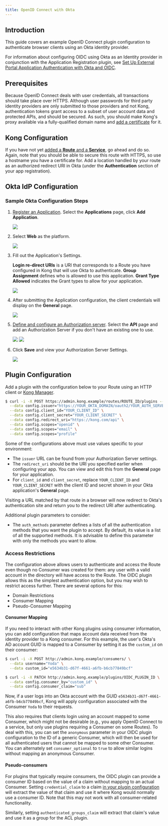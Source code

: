 ```yaml
---
title: OpenID Connect with Okta
---
```

## Introduction

This guide covers an example OpenID Connect plugin configuration to authenticate browser clients using an Okta identity provider.

For information about configuring OIDC using Okta as an Identity provider
in conjunction with the Application Registration plugin, see
[Set Up External Portal Application Authentication with Okta and OIDC](/enterprise/{{page.kong_version}}/developer-portal/administration/application-registration/okta-config).

## Prerequisites

Because OpenID Connect deals with user credentials, all transactions should take place over HTTPS.
Although user passwords for third party identity providers are only submitted to
those providers and not Kong, authentication tokens grant access to a subset of
user account data and protected APIs, and should be secured. As such, you should
make Kong's proxy available via a fully-qualified domain name and [add a certificate][add-certificate] for it.

## Kong Configuration

If you have not yet [added a **Route** and a **Service**][add-service], go ahead
and do so. Again, note that you should be able to secure this route with HTTPS,
so use a hostname you have a certificate for. Add a location handled by your route
as an authorized redirect URI in Okta (under the **Authentication** section of your app registration).

## Okta IdP Configuration

### Sample Okta Configuration Steps

1. [Register an Application][okta-register-app]. Select the **Applications** page, click **Add Application**.

    <img src="https://doc-assets.konghq.com/0.35/plugins/oidc-okta/01-add-application.png">

2. Select **Web** as the platform.

    <img src="https://doc-assets.konghq.com/0.35/plugins/oidc-okta/02-web-app.png">

3. Fill out the Application's Settings.

    **Login re-direct URIs** is a URI that corresponds to a Route you have configured in Kong that will use Okta to authenticate. **Group Assignment** defines who is allowed to use this application. **Grant Type Allowed** indicates the Grant types to allow for your application.

    <img src="https://doc-assets.konghq.com/0.35/plugins/oidc-okta/03-app-settings.png">

4. After submitting the Application configuration, the client credentials will display on the **General** page.

    <img src="https://doc-assets.konghq.com/0.35/plugins/oidc-okta/04-client-id-secret.png">

5. [Define and configure an Authorization server][okta-authorization-server]. Select the **API** page and add an Authorization Server if you don't have an existing one to use.

    <img src="https://doc-assets.konghq.com/0.35/plugins/oidc-okta/05-auth-server.png">

    <img src="https://doc-assets.konghq.com/0.35/plugins/oidc-okta/06-name-auth.png">

6. Click **Save** and view your Authorization Server Settings.

    <img src="https://doc-assets.konghq.com/0.35/plugins/oidc-okta/07-auth-server-settings.png">

## Plugin Configuration

Add a plugin with the configuration below to your Route using an HTTP client or [Kong Manager][enable-plugin].

```bash
$ curl -i -X POST https://admin.kong.example/routes/ROUTE_ID/plugins --data name="openid-connect" \
  --data config.issuer="https://YOUR_OKTA_DOMAIN/oauth2/YOUR_AUTH_SERVER/.well-known/openid-configuration" \
  --data config.client_id="YOUR_CLIENT_ID" \
  --data config.client_secret="YOUR_CLIENT_SECRET" \
  --data config.redirect_uri="https://kong.com/api" \
  --data config.scopes="openid" \
  --data config.scopes="email" \
  --data config.scopes="profile"
```

Some of the configurations above must use values specific to your environment:

* The `issuer` URL can be found from your Authorization Server settings.
* The `redirect_uri` should be the URI you specified earlier when configuring your app.
You can view and edit this from the **General** page for your application.
* For `client_id` and `client_secret`, replace `YOUR_CLIENT_ID` and `YOUR_CLIENT_SECRET`
with the client ID and secret shown in your Okta application's **General** page.

Visiting a URL matched by that route in a browser will now redirect to Okta's authentication
site and return you to the redirect URI after authenticating.

Additional plugin parameters to consider:

* The `auth_methods` parameter defines a lists of all the authentication methods
that you want the plugin to accept. By default, its value is a list of all the supported methods.
It is advisable to define this parameter with only the methods you want to allow.

### Access Restrictions

The configuration above allows users to authenticate and access the Route even though
no Consumer was created for them: any user with a valid account in the directory
will have access to the Route. The OIDC plugin allows this as the simplest authentication option,
but you may wish to restrict access further. There are several options for this:

- Domain Restrictions
- Consumer Mapping
- Pseudo-Consumer Mapping

#### Consumer Mapping

If you need to interact with other Kong plugins using consumer information, you
can add configuration that maps account data received from the identity provider to a Kong consumer.
For this example, the user's Okta's AD account GUID is mapped to a Consumer by setting it
as the `custom_id` on their consumer:

```bash
$ curl -i -X POST http://admin.kong.example/consumers/ \
  --data username="Yoda" \
  --data custom_id="e5634b31-d67f-4661-a6fb-b6cb77849bcf"

$ curl -i -X PATCH http://admin.kong.example/plugins/OIDC_PLUGIN_ID \
  --data config.consumer_by="custom_id" \
  --data config.consumer_claim="sub"
```

Now, if a user logs into an Okta account with the GUID `e5634b31-d67f-4661-a6fb-b6cb77849bcf`, Kong will apply configuration associated with the Consumer `Yoda` to their requests.

This also requires that clients login using an account mapped to some Consumer, which might
not be desirable (e.g., you apply OpenID Connect to a service, but only use plugins
requiring a Consumer on some Routes). To deal with this, you can set the `anonymous` parameter
in your OIDC plugin configuration to the ID of a generic Consumer, which will
then be used for all authenticated users that cannot be mapped to some other Consumer.
You can alternately set `consumer_optional` to `true` to allow similar logins
without mapping an anonymous Consumer.

#### Pseudo-consumers

For plugins that typically require consumers, the OIDC plugin can provide a consumer ID based on the value of a claim without mapping to an actual Consumer. Setting `credential_claim` to a claim [in your plugin configuration][credential-claim] will extract the value of that claim and use it where Kong would normally use a consumer ID. Note that this may not work with all consumer-related functionality.

Similarly, setting `authenticated_groups_claim` will extract that claim's value and use it as a group for the ACL plugin.

[okta-authorization-server]: https://developer.okta.com/docs/guides/customize-authz-server/create-authz-server/
[okta-register-app]: https://developer.okta.com/docs/guides/add-an-external-idp/openidconnect/register-app-in-okta/
[add-certificate]: /1.0.x/admin-api/#add-certificate
[add-service]: /enterprise/{{page.kong_version}}/kong-manager/add-service
[credential-claim]: https://docs.konghq.com/hub/kong-inc/openid-connect/#configcredential_claim
[enable-plugin]: /enterprise/{{page.kong_version}}/kong-manager/enable-plugin/
